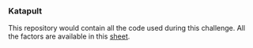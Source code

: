 ### Katapult


This repository would contain all the code used during this challenge. All the factors are available in this [sheet](https://docs.google.com/spreadsheets/d/1jCwIgiKyW0PqmxcivSkCMdiPfH_hc4zU/edit#gid=1747775411). 


